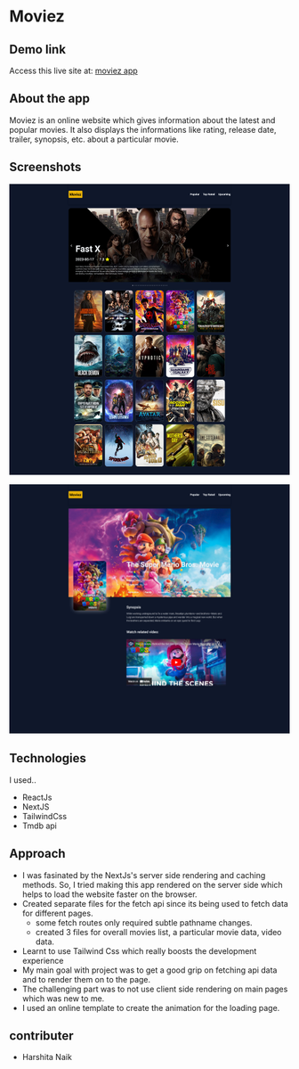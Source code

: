 # Moviez 

## Demo link

Access this live site at: [moviez app](https://moviez-coral.vercel.app/) 


## About the app

Moviez is an online website which gives information about the latest and popular movies. It also displays the informations like rating, release date, trailer, synopsis, etc. about a particular movie.

## Screenshots

![moviez screenshot](./public/images/Screenshot%202023-07-10%20at%2020-00-03%20Moviez.png)

![moviez screenshot](./public/images/Screenshot%202023-07-10%20at%2020-12-35%20Moviez.png)

## Technologies

I used..
- ReactJs
- NextJS
- TailwindCss
- Tmdb api


## Approach

- I was fasinated by the NextJs's server side rendering and caching methods. So, I tried making this app rendered on the server side which helps to load the website faster on the browser.
- Created separate files for the fetch api since its being used to fetch data for different pages.
    - some fetch routes only required subtle pathname changes.
    - created 3 files for overall movies list, a particular movie data, video data.
- Learnt to use Tailwind Css which really boosts the development experience
- My main goal with project was to get a good grip on fetching api data and to render them on to the page.
- The challenging part was to not use client side rendering on main pages which was new to me.
- I used an online template to create the animation for the loading page.

## contributer
- Harshita Naik
